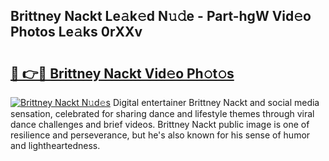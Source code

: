 ## Brittney Nackt Le𝚊k𝚎d N𝚞𝚍e - Part-hgW Vid𝚎o Photos Le𝚊ks 0rXXv

# <h2><a href="http://fbaw6w7.evod.top/?m=Brittney+Nackt">🔗 👉🔴 Brittney Nackt Vid𝚎o Ph𝚘t𝚘s</a></h2>

[![Brittney Nackt N𝚞d𝚎s](https://i.imgur.com/8V9OHl7.gif)](http://fbaw6w7.evod.top/?m=Brittney+Nackt)
Digital entertainer Brittney Nackt and social media sensation, celebrated for sharing dance and lifestyle themes through viral dance challenges and brief videos. Brittney Nackt public image is one of resilience and perseverance, but he's also known for his sense of humor and lightheartedness. 
